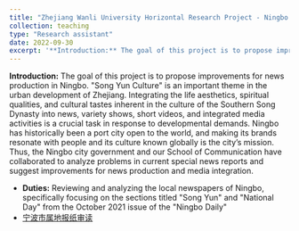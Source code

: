 ```yaml
---
title: "Zhejiang Wanli University Horizontal Research Project - Ningbo Local Newspaper Review (HX2021115)"
collection: teaching
type: "Research assistant"
date: 2022-09-30
excerpt: '**Introduction:** The goal of this project is to propose improvements for news production in Ningbo. "Song Yun Culture" is an important theme in the urban development of Zhejiang. Integrating the life aesthetics, spiritual qualities, and cultural tastes inherent in the culture of the Southern Song Dynasty into news, variety shows, short videos, and integrated media activities is a crucial task in response to developmental demands. Ningbo has historically been a port city open to the world, and making its brands resonate with people and its culture known globally is the city’s mission. Thus, the Ningbo city government and our School of Communication have collaborated to analyze problems in current special news reports and suggest improvements for news production and media integration.** _My duties involved reviewing and analyzing the local newspapers of Ningbo, specifically focusing on the sections titled "Song Yun" and "National Day" from the October 2021 issue of the Ningbo Daily._**'
---
```


**Introduction:** The goal of this project is to propose improvements for news production in Ningbo. "Song Yun Culture" is an important theme in the urban development of Zhejiang. Integrating the life aesthetics, spiritual qualities, and cultural tastes inherent in the culture of the Southern Song Dynasty into news, variety shows, short videos, and integrated media activities is a crucial task in response to developmental demands. Ningbo has historically been a port city open to the world, and making its brands resonate with people and its culture known globally is the city’s mission. Thus, the Ningbo city government and our School of Communication have collaborated to analyze problems in current special news reports and suggest improvements for news production and media integration.
* **Duties:** Reviewing and analyzing the local newspapers of Ningbo, specifically focusing on the sections titled "Song Yun" and "National Day" from the October 2021 issue of the "Ningbo Daily"
* [宁波市属地报纸审读](http://academicpages.github.io/files/浙江万里学院横向科研·宁波市属地报纸审读（HX2021115）.pdf)
